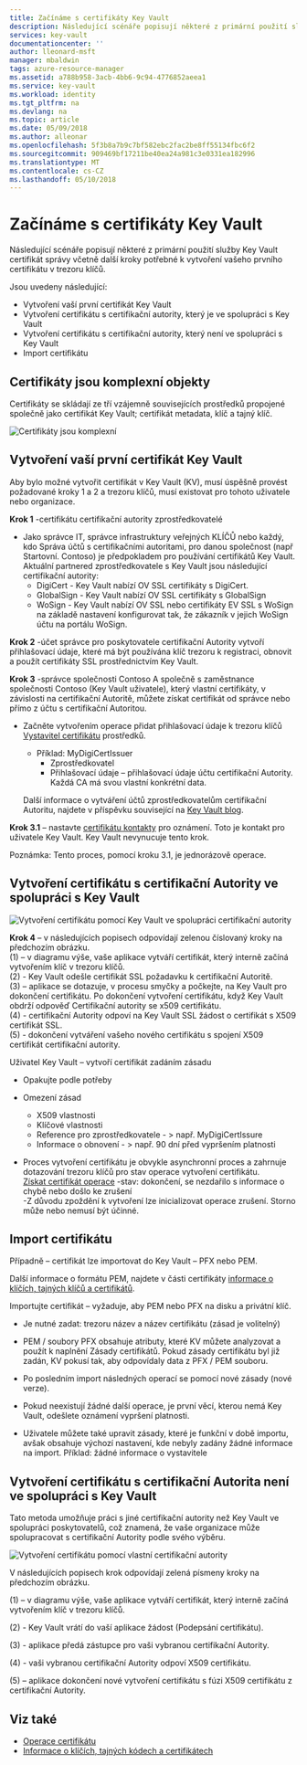 ```yaml
---
title: Začínáme s certifikáty Key Vault
description: Následující scénáře popisují některé z primární použití služby Key Vault certifikát správy včetně další kroky potřebné k vytvoření vašeho prvního certifikátu v trezoru klíčů.
services: key-vault
documentationcenter: ''
author: lleonard-msft
manager: mbaldwin
tags: azure-resource-manager
ms.assetid: a788b958-3acb-4bb6-9c94-4776852aeea1
ms.service: key-vault
ms.workload: identity
ms.tgt_pltfrm: na
ms.devlang: na
ms.topic: article
ms.date: 05/09/2018
ms.author: alleonar
ms.openlocfilehash: 5f3b8a7b9c7bf582ebc2fac2be8ff55134fbc6f2
ms.sourcegitcommit: 909469bf17211be40ea24a981c3e0331ea182996
ms.translationtype: MT
ms.contentlocale: cs-CZ
ms.lasthandoff: 05/10/2018
---
```

# <a name="get-started-with-key-vault-certificates"></a>Začínáme s certifikáty Key Vault
Následující scénáře popisují některé z primární použití služby Key Vault certifikát správy včetně další kroky potřebné k vytvoření vašeho prvního certifikátu v trezoru klíčů.

Jsou uvedeny následující:
- Vytvoření vaší první certifikát Key Vault
- Vytvoření certifikátu s certifikační autority, který je ve spolupráci s Key Vault
- Vytvoření certifikátu s certifikační autority, který není ve spolupráci s Key Vault
- Import certifikátu

## <a name="certificates-are-complex-objects"></a>Certifikáty jsou komplexní objekty
Certifikáty se skládají ze tří vzájemně souvisejících prostředků propojené společně jako certifikát Key Vault; certifikát metadata, klíč a tajný klíč.


![Certifikáty jsou komplexní](media/azure-key-vault.png)


## <a name="creating-your-first-key-vault-certificate"></a>Vytvoření vaší první certifikát Key Vault  
 Aby bylo možné vytvořit certifikát v Key Vault (KV), musí úspěšně provést požadované kroky 1 a 2 a trezoru klíčů, musí existovat pro tohoto uživatele nebo organizace.  

**Krok 1** -certifikátu certifikační autority zprostředkovatelé  
-   Jako správce IT, správce infrastruktury veřejných KLÍČŮ nebo každý, kdo Správa účtů s certifikačními autoritami, pro danou společnost (např Startovní. Contoso) je předpokladem pro používání certifikátů Key Vault.  
    Aktuální partnered zprostředkovatele s Key Vault jsou následující certifikační autority:  
    -   DigiCert - Key Vault nabízí OV SSL certifikáty s DigiCert.  
    -   GlobalSign - Key Vault nabízí OV SSL certifikáty s GlobalSign  
    -   WoSign - Key Vault nabízí OV SSL nebo certifikáty EV SSL s WoSign na základě nastavení konfigurovat tak, že zákazník v jejich WoSign účtu na portálu WoSign.  

**Krok 2** -účet správce pro poskytovatele certifikační Autority vytvoří přihlašovací údaje, které má být používána klíč trezoru k registraci, obnovit a použít certifikáty SSL prostřednictvím Key Vault.

**Krok 3** -správce společnosti Contoso A společně s zaměstnance společnosti Contoso (Key Vault uživatele), který vlastní certifikáty, v závislosti na certifikační Autoritě, můžete získat certifikát od správce nebo přímo z účtu s certifikační Autoritou.  

-   Začněte vytvořením operace přidat přihlašovací údaje k trezoru klíčů [Vystavitel certifikátu](https://docs.microsoft.com/rest/api/keyvault/certificate-issuers) prostředků. 
    -   Příklad: MyDigiCertIssuer  
        -   Zprostředkovatel  
        -   Přihlašovací údaje – přihlašovací údaje účtu certifikační Autority. Každá CA má svou vlastní konkrétní data.  

     Další informace o vytváření účtů zprostředkovatelům certifikační Autoritu, najdete v příspěvku související na [Key Vault blog](http://aka.ms/kvcertsblog).  

**Krok 3.1** – nastavte [certifikátu kontakty](https://docs.microsoft.com/rest/api/keyvault/certificate-contacts) pro oznámení. Toto je kontakt pro uživatele Key Vault. Key Vault nevynucuje tento krok.  

Poznámka: Tento proces, pomocí kroku 3.1, je jednorázově operace.  

## <a name="creating-a-certificate-with-a-ca-partnered-with-key-vault"></a>Vytvoření certifikátu s certifikační Autority ve spolupráci s Key Vault

![Vytvoření certifikátu pomocí Key Vault ve spolupráci certifikační autority](media/certificate-authority-2.png)

**Krok 4** – v následujících popisech odpovídají zelenou číslovaný kroky na předchozím obrázku.  
  (1) – v diagramu výše, vaše aplikace vytváří certifikát, který interně začíná vytvořením klíč v trezoru klíčů.  
  (2) - Key Vault odešle certifikát SSL požadavku k certifikační Autoritě.  
  (3) – aplikace se dotazuje, v procesu smyčky a počkejte, na Key Vault pro dokončení certifikátu. Po dokončení vytvoření certifikátu, když Key Vault obdrží odpověď Certifikační autority se x509 certifikátu.  
  (4) - certifikační Autority odpoví na Key Vault SSL žádost o certifikát s X509 certifikát SSL.  
  (5) - dokončení vytváření vašeho nového certifikátu s spojení X509 certifikát certifikační autority.  

  Uživatel Key Vault – vytvoří certifikát zadáním zásadu

  -   Opakujte podle potřeby  
  -   Omezení zásad  
      -   X509 vlastnosti  
      -   Klíčové vlastnosti  
      -   Reference pro zprostředkovatele - > např. MyDigiCertIssure  
      -   Informace o obnovení - > např. 90 dní před vypršením platnosti  

  - Proces vytvoření certifikátu je obvykle asynchronní proces a zahrnuje dotazování trezoru klíčů pro stav operace vytvoření certifikátu.  
[Získat certifikát operace](https://docs.microsoft.com/en-us/rest/api/keyvault/getcertificateoperation) -stav: dokončení, se nezdařilo s informace o chybě nebo došlo ke zrušení  
            -Z důvodu zpoždění k vytvoření lze inicializovat operace zrušení. Storno může nebo nemusí být účinné.  

## <a name="import-a-certificate"></a>Import certifikátu  
 Případně – certifikát lze importovat do Key Vault – PFX nebo PEM.  

 Další informace o formátu PEM, najdete v části certifikáty [informace o klíčích, tajných klíčů a certifikátů](about-keys-secrets-and-certificates.md).  

 Importujte certifikát – vyžaduje, aby PEM nebo PFX na disku a privátní klíč. 
-   Je nutné zadat: trezoru název a název certifikátu (zásad je volitelný)

-   PEM / soubory PFX obsahuje atributy, které KV můžete analyzovat a použít k naplnění Zásady certifikátů. Pokud zásady certifikátu byl již zadán, KV pokusí tak, aby odpovídaly data z PFX / PEM souboru.  

-   Po posledním import následných operací se pomocí nové zásady (nové verze).  

-   Pokud neexistují žádné další operace, je první věcí, kterou nemá Key Vault, odešlete oznámení vypršení platnosti. 

-   Uživatele můžete také upravit zásady, které je funkční v době importu, avšak obsahuje výchozí nastavení, kde nebyly zadány žádné informace na import. Příklad: žádné informace o vystavitele  

## <a name="creating-a-certificate-with-a-ca-not-partnered-with-key-vault"></a>Vytvoření certifikátu s certifikační Autorita není ve spolupráci s Key Vault  
 Tato metoda umožňuje práci s jiné certifikační autority než Key Vault ve spolupráci poskytovatelů, což znamená, že vaše organizace může spolupracovat s certifikační Autority podle svého výběru.  

![Vytvoření certifikátu pomocí vlastní certifikační autority](media/certificate-authority-1.png)  

 V následujících popisech krok odpovídají zelená písmeny kroky na předchozím obrázku.  

  (1) – v diagramu výše, vaše aplikace vytváří certifikát, který interně začíná vytvořením klíč v trezoru klíčů.  

  (2) - Key Vault vrátí do vaší aplikace žádost (Podepsání certifikátu).  

  (3) - aplikace předá zástupce pro vaši vybranou certifikační Autority.  

  (4) - vaši vybranou certifikační Autority odpoví X509 certifikátu.  

  (5) – aplikace dokončení nové vytvoření certifikátu s fúzi X509 certifikátu z certifikační Autority.

## <a name="see-also"></a>Viz také
- [Operace certifikátu](/rest/api/keyvault/certificate-operations.md)
- [Informace o klíčích, tajných kódech a certifikátech](about-keys-secrets-and-certificates.md)
